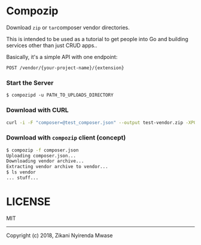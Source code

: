 Compozip
========

Download `zip` or `tar`composer vendor directories.

This is intended to be used as a tutorial to get people into
Go and building services other than just CRUD apps..

Basically, it's a simple API with one endpoint:

```
POST /vendor/{your-project-name}/{extension}
```

### Start the Server

```
$ compozipd -u PATH_TO_UPLOADS_DIRECTORY
```

### Download with CURL

```sh
curl -i -F "composer=@test_composer.json" --output test-vendor.zip -XPOST http://localhost:8080/vendor/test/zip
```

### Download with `compozip` client (concept)

```sh
$ compozip -f composer.json
Uploading composer.json...
Downloading vendor archive...
Extracting vendor archive to vendor...
$ ls vendor
... stuff...
```

# LICENSE

MIT


----

Copyright (c) 2018, Zikani Nyirenda Mwase